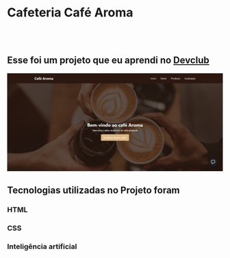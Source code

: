 <h1>Cafeteria Café Aroma</h1>
<br>
<br>
<h2>Esse foi um projeto que eu aprendi no <a href="https://rodolfomori.com.br/devclub">Devclub</a></h2>

<img src="https://github.com/emaildemarcosrj/Cafeteria/blob/main/assets/img.jpg?raw=true"/>

<h2>Tecnologias utilizadas no Projeto foram</h2>

<h3>HTML</h3>
<h3>CSS</h3>
<h3>Inteligência artificial</h3>
